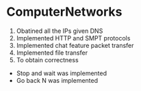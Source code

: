 # ComputerNetworks

1. Obatined all the IPs given DNS 
2. Implemented HTTP and SMPT protocols
3. Implemented chat feature packet transfer
4. Implemented file transfer 
5. To obtain correctness 
 - Stop and wait was implemented
 - Go back N was implemented

